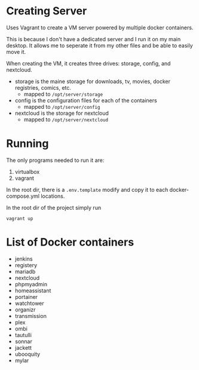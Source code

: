 # Creating Server

Uses Vagrant to create a VM server powered by multiple docker containers.

This is because I don't have a dedicated server and I run it on my main desktop. It allows me to seperate it from my other files and be able to easily move it.

When creating the VM, it creates three drives: storage, config, and nextcloud.
  - storage is the maine storage for downloads, tv, movies, docker registries, comics, etc.
    - mapped to `/opt/server/storage`
  - config is the configuration files for each of the containers
    - mapped to `/opt/server/config`
  - nextcloud is the storage for nextcloud
    - mapped to `/opt/server/nextcloud`

# Running
The only programs needed to run it are:
  1. virtualbox
  2. vagrant
  
In the root dir, there is a `.env.template` modify and copy it to each docker-compose.yml locations.

In the root dir of the project simply run

```
vagrant up
```

# List of Docker containers
  - jenkins
  - registery
  - mariadb
  - nextcloud
  - phpmyadmin
  - homeassistant
  - portainer
  - watchtower
  - organizr
  - transmission
  - plex
  - ombi
  - tautulli
  - sonnar
  - jackett
  - ubooquity
  - mylar
